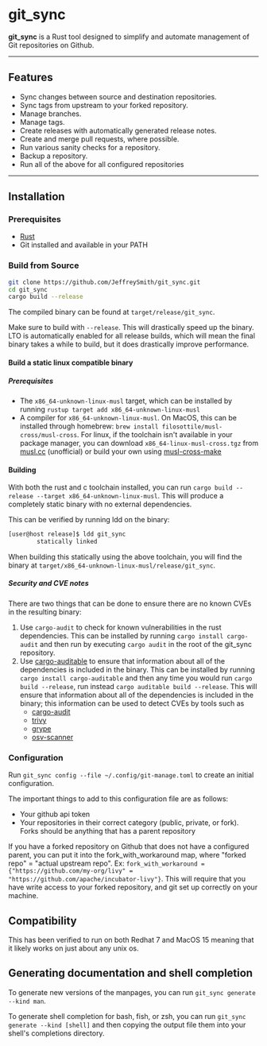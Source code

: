 # git_sync

**git_sync** is a Rust tool designed to simplify and automate management of Git repositories on Github. 

---

## Features

- Sync changes between source and destination repositories.
- Sync tags from upstream to your forked repository.
- Manage branches.
- Manage tags.
- Create releases with automatically generated release notes.
- Create and merge pull requests, where possible.
- Run various sanity checks for a repository.
- Backup a repository.
- Run all of the above for all configured repositories 


---

## Installation

### Prerequisites

- [Rust](https://www.rust-lang.org/tools/install)
- Git installed and available in your PATH

### Build from Source

```bash
git clone https://github.com/JeffreySmith/git_sync.git
cd git_sync
cargo build --release
```
The compiled binary can be found at `target/release/git_sync`.

Make sure to build with `--release`. This will drastically speed up the binary. LTO is automatically enabled for all release builds, which will mean the final binary takes a while to build, but it does drastically improve performance.

#### Build a static linux compatible binary

##### Prerequisites
- The `x86_64-unknown-linux-musl` target, which can be installed by running `rustup target add x86_64-unknown-linux-musl`
- A compiler for `x86_64-unknown-linux-musl`. On MacOS, this can be installed through homebrew: `brew install filosottile/musl-cross/musl-cross`. For linux, if the toolchain isn't available in your package manager, you can download `x86_64-linux-musl-cross.tgz` from [musl.cc](https://musl.cc/) (unofficial) or build your own using [musl-cross-make](https://github.com/richfelker/musl-cross-make/)

#### Building
With both the rust and c toolchain installed, you can run `cargo build --release --target x86_64-unknown-linux-musl`. This will produce a completely static binary with no external dependencies. 

This can be verified by running ldd on the binary:
```bash
[user@host release]$ ldd git_sync
        statically linked
```
When building this statically using the above toolchain, you will find the binary at `target/x86_64-unknown-linux-musl/release/git_sync`.

##### Security and CVE notes
There are two things that can be done to ensure there are no known CVEs in the resulting binary:

1. Use `cargo-audit` to check for known vulnerabilities in the rust dependencies. This can be installed by running `cargo install cargo-audit` and then run by executing `cargo audit` in the root of the git_sync repository.
2. Use [cargo-auditable](https://github.com/rust-secure-code/cargo-auditable) to ensure that information about all of the dependencies is included in the binary. This can be installed by running `cargo install cargo-auditable` and then any time you would run `cargo build --release`, run instead `cargo auditable build --release`. This will ensure that information about all of the dependencies is included in the binary; this information can be used to detect CVEs by tools such as
    - [cargo-audit](https://crates.io/crates/cargo-audit)
    - [trivy](https://github.com/aquasecurity/trivy)
    - [grype](https://github.com/anchore/grype)
    - [osv-scanner](https://github.com/google/osv-scanner/)


### Configuration
Run `git_sync config --file ~/.config/git-manage.toml` to create an initial configuration. 

The important things to add to this configuration file are as follows:

- Your github api token
- Your repositories in their correct category (public, private, or fork). Forks should be anything that has a parent repository

If you have a forked repository on Github that does not have a configured parent, you can put it into the fork_with_workaround map, where "forked repo" = "actual upstream repo". Ex: `fork_with_workaround = {"https://github.com/my-org/livy" = "https://github.com/apache/incubator-livy"}`. This will require that you have write access to your forked repository, and git set up correctly on your machine.

## Compatibility
This has been verified to run on both Redhat 7 and MacOS 15 meaning that it likely works on just about any unix os.

## Generating documentation and shell completion
To generate new versions of the manpages, you can run `git_sync generate --kind man`. 

To generate shell completion for bash, fish, or zsh, you can run `git_sync generate --kind [shell]` and then copying the output file them into your shell's completions directory.
